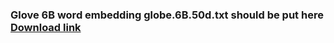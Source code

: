 ### Glove 6B word embedding globe.6B.50d.txt should be put here [Download link](http://nlp.stanford.edu/data/glove.6B.zip)